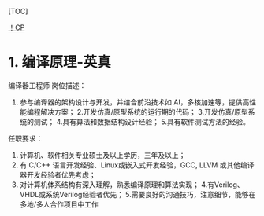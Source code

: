 [TOC]

[！CP](file:///D:/tridu33/!英真计算机各种实验软件/！CP)


# 1. 编译原理-英真


编译器工程师
岗位描述：
1. 参与编译器的架构设计与开发，并结合前沿技术如 AI，多核加速等，提供高性能编程解决方案；
2.开发仿真/原型系统的运行期的代码；
3.开发仿真/原型系统的测试；
4.具有算法和数据结构设计经验；
5.具有软件测试方法的经验。

任职要求：
1. 计算机、软件相关专业硕士及以上学历，三年及以上；
2. 有 C/C++ 语言开发经验、Linux或嵌入式开发经验，GCC, LLVM 或其他编译器开发经验者优先考虑；
3. 对计算机体系结构有深入理解，熟悉编译原理和算法实现；
4.有Verilog、VHDL或系统Verilog经验者优先；
5.需要良好的沟通技巧，注意细节，能够在多地/多人合作项目中工作






































































